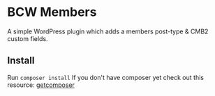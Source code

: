 # BCW Members 

A simple WordPress plugin which adds a members post-type & CMB2 custom fields.

## Install
Run `composer install`
If you don't have composer yet check out this resource: [getcomposer](https://getcomposer.org/download/)